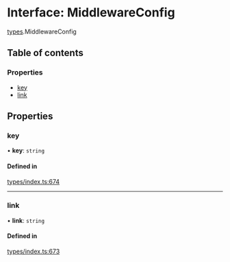 # Interface: MiddlewareConfig

[types](../wiki/types).MiddlewareConfig

## Table of contents

### Properties

- [key](../wiki/types.MiddlewareConfig#key)
- [link](../wiki/types.MiddlewareConfig#link)

## Properties

### key

• **key**: `string`

#### Defined in

[types/index.ts:674](https://github.com/PolymeshAssociation/polymesh-sdk/blob/16e8c2ca/src/types/index.ts#L674)

___

### link

• **link**: `string`

#### Defined in

[types/index.ts:673](https://github.com/PolymeshAssociation/polymesh-sdk/blob/16e8c2ca/src/types/index.ts#L673)
